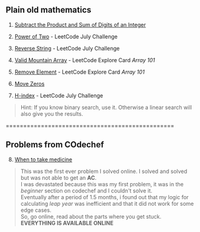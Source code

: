 ## Plain old mathematics

1. [Subtract the Product and Sum of Digits of an Integer](https://leetcode.com/problems/subtract-the-product-and-sum-of-digits-of-an-integer/)

2. [Power of Two](https://leetcode.com/problems/power-of-two/) - LeetCode July Challenge

3. [Reverse String](https://leetcode.com/problems/reverse-string/) - LeetCode July Challenge

4. [Valid Mountain Array](https://leetcode.com/problems/valid-mountain-array/) - LeetCode Explore Card *Array 101*

5. [Remove Element](https://leetcode.com/problems/remove-element/) - LeetCode Explore Card *Array 101*

6. [Move Zeros](https://leetcode.com/problems/move-zeroes/)

7. [H-index](https://leetcode.com/problems/h-index-ii/) - LeetCode July Challenge
> Hint:
> If you know binary search, use it.
> Otherwise a linear search will also give you the results.

================================================

## Problems from COdechef

8. [When to take medicine](https://www.codechef.com/problems/MEDIC)

> This was the first ever problem I solved online. I solved and solved but was not able to get an **AC**.  
> I was devastated because this was my first problem, it was in the *beginner* section on codechef and I couldn't solve it.  
> Eventually after a period of 1.5 months, i found out that my logic for calculating *leap year* was inefficient and that it did not work for some edge cases.  
> So, go online, read about the parts where you get stuck.  
> **EVERYTHING IS AVAILABLE ONLINE**
